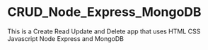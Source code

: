 # CRUD_Node_Express_MongoDB
This is a Create Read Update and Delete app that uses HTML CSS Javascript Node Express and MongoDB